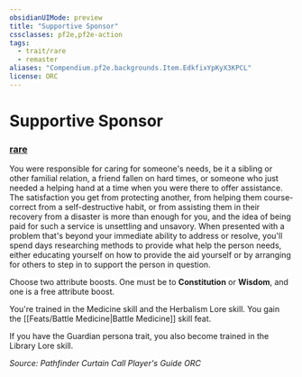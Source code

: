 ```yaml
---
obsidianUIMode: preview
title: "Supportive Sponsor"
cssclasses: pf2e,pf2e-action
tags:
  - trait/rare
  - remaster
aliases: "Compendium.pf2e.backgrounds.Item.EdkfixYpKyX3KPCL"
license: ORC
---
```

# Supportive Sponsor

### [rare](rare "Rare Rarity Trait")






You were responsible for caring for someone's needs, be it a sibling or other familial relation, a friend fallen on hard times, or someone who just needed a helping hand at a time when you were there to offer assistance. The satisfaction you get from protecting another, from helping them course-correct from a self-destructive habit, or from assisting them in their recovery from a disaster is more than enough for you, and the idea of being paid for such a service is unsettling and unsavory. When presented with a problem that's beyond your immediate ability to address or resolve, you'll spend days researching methods to provide what help the person needs, either educating yourself on how to provide the aid yourself or by arranging for others to step in to support the person in question.

Choose two attribute boosts. One must be to **Constitution** or **Wisdom**, and one is a free attribute boost.

You're trained in the Medicine skill and the Herbalism Lore skill. You gain the [[Feats/Battle Medicine|Battle Medicine]] skill feat.

If you have the Guardian persona trait, you also become trained in the Library Lore skill.

*Source: Pathfinder Curtain Call Player's Guide*
*ORC*
